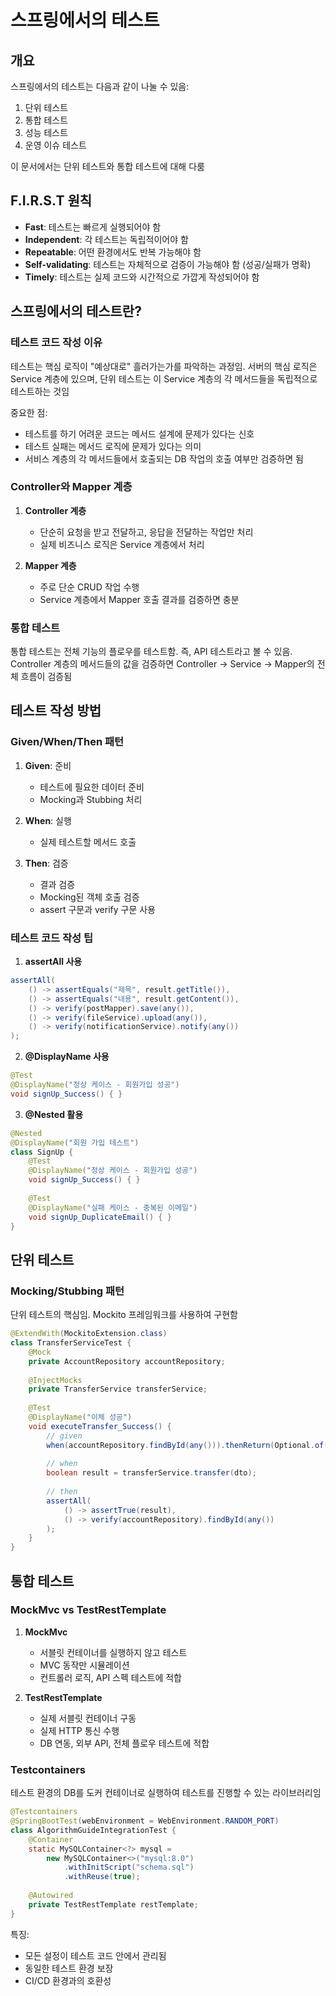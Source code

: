 # 스프링에서의 테스트

## 개요

스프링에서의 테스트는 다음과 같이 나눌 수 있음:

1. 단위 테스트
2. 통합 테스트
3. 성능 테스트
4. 운영 이슈 테스트

이 문서에서는 단위 테스트와 통합 테스트에 대해 다룸

## F.I.R.S.T 원칙

- **Fast**: 테스트는 빠르게 실행되어야 함
- **Independent**: 각 테스트는 독립적이어야 함
- **Repeatable**: 어떤 환경에서도 반복 가능해야 함
- **Self-validating**: 테스트는 자체적으로 검증이 가능해야 함 (성공/실패가 명확)
- **Timely**: 테스트는 실제 코드와 시간적으로 가깝게 작성되어야 함

## 스프링에서의 테스트란?

### 테스트 코드 작성 이유

테스트는 핵심 로직이 "예상대로" 흘러가는가를 파악하는 과정임. 서버의 핵심 로직은 Service 계층에 있으며, 단위 테스트는 이 Service 계층의 각 메서드들을 독립적으로 테스트하는 것임

중요한 점:
- 테스트를 하기 어려운 코드는 메서드 설계에 문제가 있다는 신호
- 테스트 실패는 메서드 로직에 문제가 있다는 의미
- 서비스 계층의 각 메서드들에서 호출되는 DB 작업의 호출 여부만 검증하면 됨

### Controller와 Mapper 계층

1. **Controller 계층**
   - 단순히 요청을 받고 전달하고, 응답을 전달하는 작업만 처리
   - 실제 비즈니스 로직은 Service 계층에서 처리

2. **Mapper 계층**
   - 주로 단순 CRUD 작업 수행
   - Service 계층에서 Mapper 호출 결과를 검증하면 충분

### 통합 테스트

통합 테스트는 전체 기능의 플로우를 테스트함. 즉, API 테스트라고 볼 수 있음. Controller 계층의 메서드들의 값을 검증하면 Controller → Service → Mapper의 전체 흐름이 검증됨

## 테스트 작성 방법

### Given/When/Then 패턴

1. **Given**: 준비
   - 테스트에 필요한 데이터 준비
   - Mocking과 Stubbing 처리

2. **When**: 실행
   - 실제 테스트할 메서드 호출

3. **Then**: 검증
   - 결과 검증
   - Mocking된 객체 호출 검증
   - assert 구문과 verify 구문 사용

### 테스트 코드 작성 팁

1. **assertAll 사용**
```java
assertAll(
    () -> assertEquals("제목", result.getTitle()),
    () -> assertEquals("내용", result.getContent()),
    () -> verify(postMapper).save(any()),
    () -> verify(fileService).upload(any()),
    () -> verify(notificationService).notify(any())
);
```

2. **@DisplayName 사용**
```java
@Test
@DisplayName("정상 케이스 - 회원가입 성공")
void signUp_Success() { }
```

3. **@Nested 활용**
```java
@Nested
@DisplayName("회원 가입 테스트")
class SignUp {
    @Test
    @DisplayName("정상 케이스 - 회원가입 성공")
    void signUp_Success() { }
    
    @Test
    @DisplayName("실패 케이스 - 중복된 이메일")
    void signUp_DuplicateEmail() { }
}
```

## 단위 테스트

### Mocking/Stubbing 패턴

단위 테스트의 핵심임. Mockito 프레임워크를 사용하여 구현함

```java
@ExtendWith(MockitoExtension.class)
class TransferServiceTest {
    @Mock
    private AccountRepository accountRepository;
    
    @InjectMocks
    private TransferService transferService;
    
    @Test
    @DisplayName("이체 성공")
    void executeTransfer_Success() {
        // given
        when(accountRepository.findById(any())).thenReturn(Optional.of(account));
        
        // when
        boolean result = transferService.transfer(dto);
        
        // then
        assertAll(
            () -> assertTrue(result),
            () -> verify(accountRepository).findById(any())
        );
    }
}
```

## 통합 테스트

### MockMvc vs TestRestTemplate

1. **MockMvc**
   - 서블릿 컨테이너를 실행하지 않고 테스트
   - MVC 동작만 시뮬레이션
   - 컨트롤러 로직, API 스펙 테스트에 적합

2. **TestRestTemplate**
   - 실제 서블릿 컨테이너 구동
   - 실제 HTTP 통신 수행
   - DB 연동, 외부 API, 전체 플로우 테스트에 적합

### Testcontainers

테스트 환경의 DB를 도커 컨테이너로 실행하여 테스트를 진행할 수 있는 라이브러리임

```java
@Testcontainers
@SpringBootTest(webEnvironment = WebEnvironment.RANDOM_PORT)
class AlgorithmGuideIntegrationTest {
    @Container
    static MySQLContainer<?> mysql = 
        new MySQLContainer<>("mysql:8.0")
            .withInitScript("schema.sql")
            .withReuse(true);
    
    @Autowired
    private TestRestTemplate restTemplate;
}
```

특징:
- 모든 설정이 테스트 코드 안에서 관리됨
- 동일한 테스트 환경 보장
- CI/CD 환경과의 호환성
